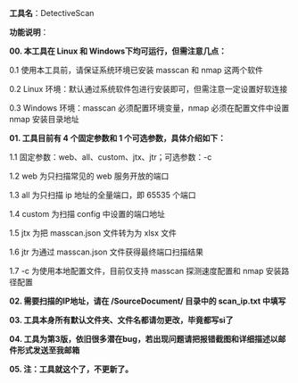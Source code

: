 **工具名**：DetectiveScan

**功能说明**：

**00. 本工具在 Linux 和 Windows下均可运行，但需注意几点：**

0.1  使用本工具前，请保证系统环境已安装 masscan 和 nmap 这两个软件

0.2  Linux 环境：默认通过系统软件包进行安装即可，但需注意一定设置好软连接

0.3  Windows 环境：masscan 必须配置环境变量，nmap 必须在配置文件中设置 nmap 安装目录地址

**01. 工具目前有 4 个固定参数和 1 个可选参数，具体介绍如下：**

1.1  固定参数：web、all、custom、jtx、jtr；可选参数：-c

1.2  web 为只扫描常见的 web 服务开放的端口

1.3  all 为只扫描 ip 地址的全量端口，即 65535 个端口

1.4  custom 为扫描 config 中设置的端口地址

1.5  jtx 为把 masscan.json 文件转为为 xlsx 文件

1.6  jtr 为通过 masscan.json 文件获得最终端口扫描结果

1.7  -c  为使用本地配置文件，目前仅支持 masscan 探测速度配置和 nmap 安装路径配置

**02. 需要扫描的IP地址，请在 /SourceDocument/ 目录中的 scan_ip.txt 中填写**

**03. 工具本身所有默认文件夹、文件名都请勿更改，毕竟都写si了**

**04. 工具为第3版，依旧很多潜在bug，若出现问题请把报错截图和详细描述以邮件形式发送至我邮箱**

**05. 注：工具就这个了，不更新了。**

